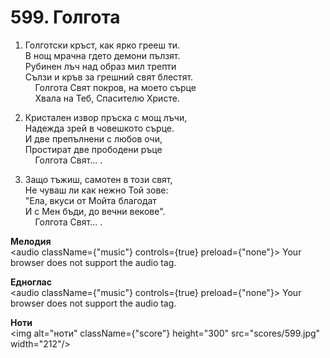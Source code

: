 # 599. Голгота  

1. Голготски кръст, как ярко грееш ти.  
В нощ мрачна гдето демони пълзят.  
Рубинен лъч над образ мил трепти  
Сълзи и кръв за грешний свят блестят.  
    Голгота Свят покров, на моето сърце  
    Хвала на Теб, Спасителю Христе.  

2. Кристален извор пръска с мощ лъчи,  
Надежда зрей в човешкото сърце.  
И две препълнени с любов очи,  
Простират две прободени ръце  
    Голгота Свят... .  

3. Защо тъжиш, самотен в този свят,  
Не чуваш ли как нежно Той зове:  
"Ела, вкуси от Мойта благодат  
И с Мен бъди, до вечни векове".  
    Голгота Свят... .  

__Мелодия__  
<audio className={"music"} controls={true} preload={"none"}><source src="mp3/599.mp3" type="audio/mpeg"/>
Your browser does not support the audio tag.
</audio>  

__Едноглас__  
<audio className={"music"} controls={true} preload={"none"}><source src="transp/599.mp3" type="audio/mpeg"/>
Your browser does not support the audio tag.
</audio>  

__Ноти__  
<img alt="ноти" className={"score"} height="300" src="scores/599.jpg" width="212"/>
